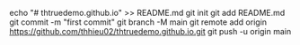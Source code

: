 echo "# thtruedemo.github.io" >> README.md
git init
git add README.md
git commit -m "first commit"
git branch -M main
git remote add origin https://github.com/thhieu02/thtruedemo.github.io.git
git push -u origin main
